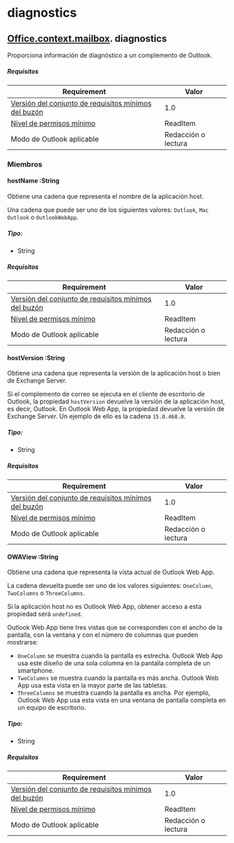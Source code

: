 

# <a name="diagnostics"></a>diagnostics

## [Office](Office.md)[.context](Office.context.md)[.mailbox](Office.context.mailbox.md). diagnostics

Proporciona información de diagnóstico a un complemento de Outlook.

##### <a name="requirements"></a>Requisitos

|Requirement| Valor|
|---|---|
|[Versión del conjunto de requisitos mínimos del buzón](../tutorial-api-requirement-sets.md)| 1.0|
|[Nivel de permisos mínimo](../../../docs/outlook/understanding-outlook-add-in-permissions.md)| ReadItem|
|Modo de Outlook aplicable| Redacción o lectura|

### <a name="members"></a>Miembros

####  <a name="hostname-:string"></a>hostName :String

Obtiene una cadena que representa el nombre de la aplicación host.

Una cadena que puede ser uno de los siguientes valores: `Outlook`, `Mac Outlook` o `OutlookWebApp`.

##### <a name="type:"></a>Tipo:

*   String

##### <a name="requirements"></a>Requisitos

|Requirement| Valor|
|---|---|
|[Versión del conjunto de requisitos mínimos del buzón](../tutorial-api-requirement-sets.md)| 1.0|
|[Nivel de permisos mínimo](../../../docs/outlook/understanding-outlook-add-in-permissions.md)| ReadItem|
|Modo de Outlook aplicable| Redacción o lectura|
####  <a name="hostversion-:string"></a>hostVersion :String

Obtiene una cadena que representa la versión de la aplicación host o bien de Exchange Server.

Si el complemento de correo se ejecuta en el cliente de escritorio de Outlook, la propiedad `hostVersion` devuelve la versión de la aplicación host, es decir, Outlook. En Outlook Web App, la propiedad devuelve la versión de Exchange Server. Un ejemplo de ello es la cadena `15.0.468.0`.

##### <a name="type:"></a>Tipo:

*   String

##### <a name="requirements"></a>Requisitos

|Requirement| Valor|
|---|---|
|[Versión del conjunto de requisitos mínimos del buzón](../tutorial-api-requirement-sets.md)| 1.0|
|[Nivel de permisos mínimo](../../../docs/outlook/understanding-outlook-add-in-permissions.md)| ReadItem|
|Modo de Outlook aplicable| Redacción o lectura|
####  <a name="owaview-:string"></a>OWAView :String

Obtiene una cadena que representa la vista actual de Outlook Web App.

La cadena devuelta puede ser uno de los valores siguientes: `OneColumn`, `TwoColumns` o `ThreeColumns`.

Si la aplicación host no es Outlook Web App, obtener acceso a esta propiedad será `undefined`.

Outlook Web App tiene tres vistas que se corresponden con el ancho de la pantalla, con la ventana y con el número de columnas que pueden mostrarse:

*   `OneColumn` se muestra cuando la pantalla es estrecha. Outlook Web App usa este diseño de una sola columna en la pantalla completa de un smartphone.
*   `TwoColumns` se muestra cuando la pantalla es más ancha. Outlook Web App usa esta vista en la mayor parte de las tabletas.
*   `ThreeColumns` se muestra cuando la pantalla es ancha. Por ejemplo, Outlook Web App usa esta vista en una ventana de pantalla completa en un equipo de escritorio.

##### <a name="type:"></a>Tipo:

*   String

##### <a name="requirements"></a>Requisitos

|Requirement| Valor|
|---|---|
|[Versión del conjunto de requisitos mínimos del buzón](../tutorial-api-requirement-sets.md)| 1.0|
|[Nivel de permisos mínimo](../../../docs/outlook/understanding-outlook-add-in-permissions.md)| ReadItem|
|Modo de Outlook aplicable| Redacción o lectura|
